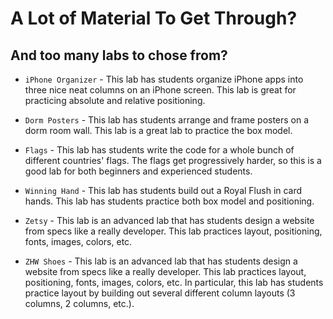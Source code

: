 # A Lot of Material To Get Through?
## And too many labs to chose from?

+ `iPhone Organizer` - This lab has students organize iPhone apps into three nice neat columns on an iPhone screen. This lab is great for practicing absolute and relative positioning.

+ `Dorm Posters` - This lab has students arrange and frame posters on a dorm room wall. This lab is a great lab to practice the box model.

+ `Flags` - This lab has students write the code for a whole bunch of different countries' flags. The flags get progressively harder, so this is a good lab for both beginners and experienced students.

+ `Winning Hand` - This lab has students build out a Royal Flush in card hands. This lab has students practice both box model and positioning.

+ `Zetsy` - This lab is an advanced lab that has students design a website from specs like a really developer. This lab practices layout, positioning, fonts, images, colors, etc.

+ `ZHW Shoes` - This lab is an advanced lab that has students design a website from specs like a really developer. This lab practices layout, positioning, fonts, images, colors, etc. In particular, this lab has students practice layout by building out several different column layouts (3 columns, 2 columns, etc.).